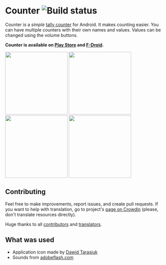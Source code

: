 # Counter ![Build status](https://img.shields.io/circleci/build/github/gentlecat/counter/master.svg?style=flat-square)

Counter is a *simple* [tally counter](https://en.wikipedia.org/wiki/Tally_counter) for Android. It
makes counting easier. You can have multiple counters with their own names and values. Values can be
changed using the volume buttons.

**Counter is available on [Play Store](https://play.google.com/store/apps/details?id=me.tsukanov.counter)
and [F-Droid](https://f-droid.org/repository/browse/?fdid=me.tsukanov.counter).**

<img src="https://github.com/gentlecat/counter/assets/460525/178e5186-ac3c-4b0d-b858-d8916b47c7f3" width="200" />
<img src="https://github.com/gentlecat/counter/assets/460525/ca6e029a-3418-40e7-92a3-90c6449e9142" width="200" />
<img src="https://github.com/gentlecat/counter/assets/460525/f39d141b-ca4c-4fe3-86db-2fdd74b9e2fb" width="200" />
<img src="https://github.com/gentlecat/counter/assets/460525/7b44a0c5-6242-4aa7-8c8f-26db8fc2b5df" width="200" />

## Contributing

Feel free to make improvements, report issues, and create pull requests. If you want to help with
translation, go to project's [page on Crowdin](http://crowdin.net/project/simple-counter) (please,
don't translate resources directly).

Huge thanks to all [contributors](https://github.com/gentlecat/counter/contributors)
and [translators](https://crowdin.net/project/simple-counter).

## What was used

* Application icon made by [Dawid Tarasiuk](https://plus.google.com/u/0/105243332659178233856)
* Sounds from [adobeflash.com](https://www.adobeflash.com/download/sounds/clicks/)
